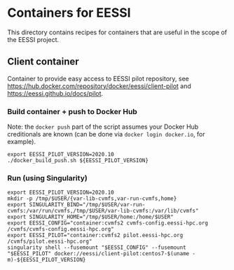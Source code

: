 # Containers for EESSI

This directory contains recipes for containers that are useful in the scope of the EESSI project.

## Client container

Container to provide easy access to EESSI pilot repository,
see https://hub.docker.com/repository/docker/eessi/client-pilot and https://eessi.github.io/docs/pilot.

### Build container + push to Docker Hub

Note: the `docker push` part of the script assumes your Docker Hub creditionals are known
(can be done via `docker login docker.io`, for example).

```shell
export EESSI_PILOT_VERSION=2020.10
./docker_build_push.sh ${EESSI_PILOT_VERSION}
```

### Run (using Singularity)

```
export EESSI_PILOT_VERSION=2020.10
mkdir -p /tmp/$USER/{var-lib-cvmfs,var-run-cvmfs,home}
export SINGULARITY_BIND="/tmp/$USER/var-run-cvmfs:/var/run/cvmfs,/tmp/$USER/var-lib-cvmfs:/var/lib/cvmfs"
export SINGULARITY_HOME="/tmp/$USER/home:/home/$USER"
export EESSI_CONFIG="container:cvmfs2 cvmfs-config.eessi-hpc.org /cvmfs/cvmfs-config.eessi-hpc.org"
export EESSI_PILOT="container:cvmfs2 pilot.eessi-hpc.org /cvmfs/pilot.eessi-hpc.org"
singularity shell --fusemount "$EESSI_CONFIG" --fusemount "$EESSI_PILOT" docker://eessi/client-pilot:centos7-$(uname -m)-${EESSI_PILOT_VERSION}
```
